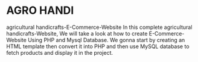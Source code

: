 # AGRO HANDI

agricultural handicrafts-E-Commerce-Website In this complete agricultural handicrafts-Website, We will take a look at how to create E-Commerce-Website Using PHP and Mysql Database. We gonna start by creating an HTML template then convert it into PHP and then use MySQL database to fetch products and display it in the project.
